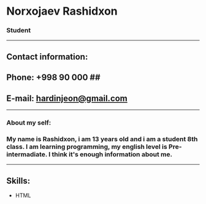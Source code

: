 # Norxojaev Rashidxon

### Student

******

## Contact information:
## Phone: +998 90 000 ## ##

## E-mail: hardinjeon@gmail.com

******

### About my self:

### My name is Rashidxon, i am 13 years old and i am a student 8th class. I am learning programming, my english level is Pre-intermadiate. I think it's enough information about me.

******

## Skills:

* HTML 
